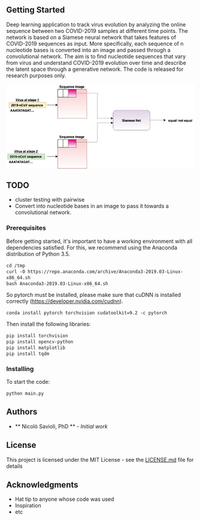 # 

## Getting Started

Deep learning application to track virus evolution by analyzing the online sequence between two COVID-2019 samples at different time points.
The network is based on a Siamese neural network that takes features of COVID-2019 sequences as input. More specifically, each sequence of n nucleotide bases is converted into an image and passed through a convolutional network. The aim is to find nucleotide sequences that vary from virus and understand COVID-2019 evolution over time and describe the latent space through a generative network. 
The code is released for research purposes only.

![alt text](img/img.jpg)


## TODO
  * cluster testing with pairwise 
  * Convert into nucleotide bases in an image to pass it towards a convolutional network.


### Prerequisites

Before getting started, it's important to have a working environment with all dependencies satisfied. For this, we recommend using the Anaconda distribution of Python 3.5.

```
cd /tmp
curl -O https://repo.anaconda.com/archive/Anaconda3-2019.03-Linux-x86_64.sh
bash Anaconda3-2019.03-Linux-x86_64.sh
```

So pytorch must be installed, please make sure that cuDNN is installed correctly (https://developer.nvidia.com/cudnn).

```
conda install pytorch torchvision cudatoolkit=9.2 -c pytorch
```

Then install the following libraries:

```
pip install torchvision
pip install opencv-python
pip install matplotlib
pip install tqdm
```


### Installing

To start the code: 

```
python main.py
```

## Authors

* ** Nicolò Savioli, PhD ** - *Initial work* 

## License

This project is licensed under the MIT License - see the [LICENSE.md](LICENSE.md) file for details

## Acknowledgments

* Hat tip to anyone whose code was used
* Inspiration
* etc